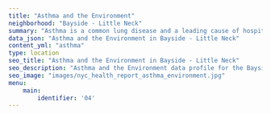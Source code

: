 ```yaml
---
title: "Asthma and the Environment"
neighborhood: "Bayside - Little Neck"
summary: "Asthma is a common lung disease and a leading cause of hospitalizations for children under 15 years old. This report provides a summary of asthma indicators by neighborhood. It also describes housing and neighborhood characteristics that can make asthma worse."
data_json: "Asthma and the Environment in Bayside - Little Neck"
content_yml: "asthma"
type: location
seo_title: "Asthma and the Environment in Bayside - Little Neck"
seo_description: "Asthma and the Environment data profile for the Bayside - Little Neck neighborhood of NYC."
seo_image: "images/nyc_health_report_asthma_environment.jpg"
menu:
    main:
        identifier: '04'
---
```

